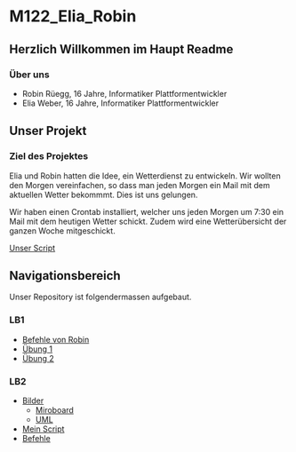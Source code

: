 # M122_Elia_Robin
## Herzlich Willkommen im Haupt Readme

### Über uns
- Robin Rüegg, 16 Jahre, Informatiker Plattformentwickler
- Elia Weber, 16 Jahre, Informatiker Plattformentwickler

## Unser Projekt
### Ziel des Projektes
Elia und Robin hatten die Idee, ein Wetterdienst zu entwickeln.
Wir wollten den Morgen vereinfachen, so dass man jeden Morgen ein Mail mit dem aktuellen Wetter bekommmt. Dies ist uns gelungen. 

Wir haben einen Crontab installiert, welcher uns jeden Morgen um 7:30 ein Mail mit dem heutigen Wetter schickt. Zudem wird eine Wetterübersicht der ganzen Woche mitgeschickt. 

[Unser Script](/LB2/Script.md)
  
## Navigationsbereich 

Unser Repository ist folgendermassen aufgebaut.
### LB1
- [Befehle von Robin](/LB1/Robin/)
- [Übung 1](/LB1/uebung1.md)
- [Übung 2](/LB1/uebung2.md)

### LB2
- [Bilder](/LB2%20Robin/Bilder/)
  - [Miroboard](/LB2%20Robin/Bilder/Miroboard_M122.PNG)
  - [UML](/LB2%20Robin/Bilder/UML.PNG)
- [Mein Script](/LB2%20Robin/Script.md)
- [Befehle](/LB2%20Robin/Befehle.md)
